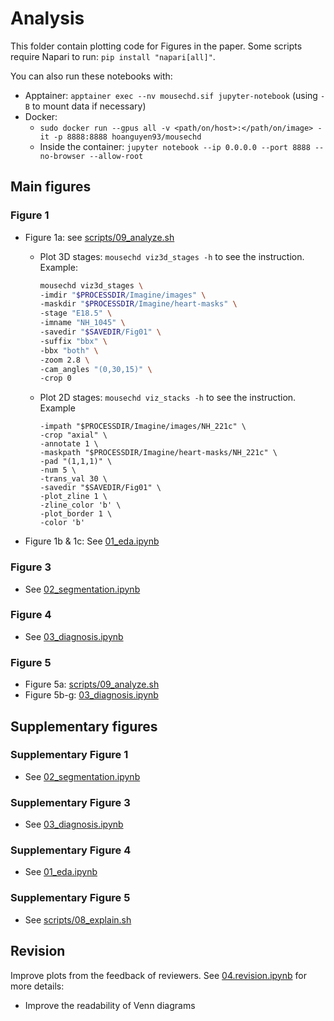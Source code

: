 # Analysis
This folder contain plotting code for Figures in the paper. Some scripts require Napari to run: `pip install "napari[all]"`.

You can also run these notebooks with:
* Apptainer: `apptainer exec --nv mousechd.sif jupyter-notebook` (using `-B` to mount data if necessary)
* Docker: 
  * `sudo docker run --gpus all -v <path/on/host>:</path/on/image> -it -p 8888:8888 hoanguyen93/mousechd`
  * Inside the container: `jupyter notebook --ip 0.0.0.0 --port 8888 --no-browser --allow-root`


## Main figures
### Figure 1
* Figure 1a: see [scripts/09_analyze.sh](../scripts/09_analyze.sh)
  * Plot 3D stages: `mousechd viz3d_stages -h` to see the instruction. Example:
    ```bash
    mousechd viz3d_stages \
    -imdir "$PROCESSDIR/Imagine/images" \
    -maskdir "$PROCESSDIR/Imagine/heart-masks" \
    -stage "E18.5" \
    -imname "NH_1045" \
    -savedir "$SAVEDIR/Fig01" \
    -suffix "bbx" \
    -bbx "both" \
    -zoom 2.8 \
    -cam_angles "(0,30,15)" \
    -crop 0
    ```

  * Plot 2D stages: `mousechd viz_stacks -h` to see the instruction. Example
    ```mousechd viz_stacks \
    -impath "$PROCESSDIR/Imagine/images/NH_221c" \
    -crop "axial" \
    -annotate 1 \
    -maskpath "$PROCESSDIR/Imagine/heart-masks/NH_221c" \
    -pad "(1,1,1)" \
    -num 5 \
    -trans_val 30 \
    -savedir "$SAVEDIR/Fig01" \
    -plot_zline 1 \
    -zline_color 'b' \
    -plot_border 1 \
    -color 'b'
    ```

* Figure 1b & 1c: See [01_eda.ipynb](./01_eda.ipynb)

### Figure 3
* See [02_segmentation.ipynb](./02_segmentation.ipynb)

### Figure 4
* See [03_diagnosis.ipynb](./03_diagnosis.ipynb)
  
### Figure 5
* Figure 5a: [scripts/09_analyze.sh](../scripts/09_analyze.sh)
* Figure 5b-g: [03_diagnosis.ipynb](./03_diagnosis.ipynb)

## Supplementary figures

### Supplementary Figure 1
* See [02_segmentation.ipynb](./02_segmentation.ipynb)

### Supplementary Figure 3
* See [03_diagnosis.ipynb](./03_diagnosis.ipynb)

### Supplementary Figure 4
* See [01_eda.ipynb](./01_eda.ipynb)

### Supplementary Figure 5
* See [scripts/08_explain.sh](../scripts/08_explain.sh)

## Revision
Improve plots from the feedback of reviewers.
See [04.revision.ipynb](./04.revision.ipynb) for more details:

* Improve the readability of Venn diagrams